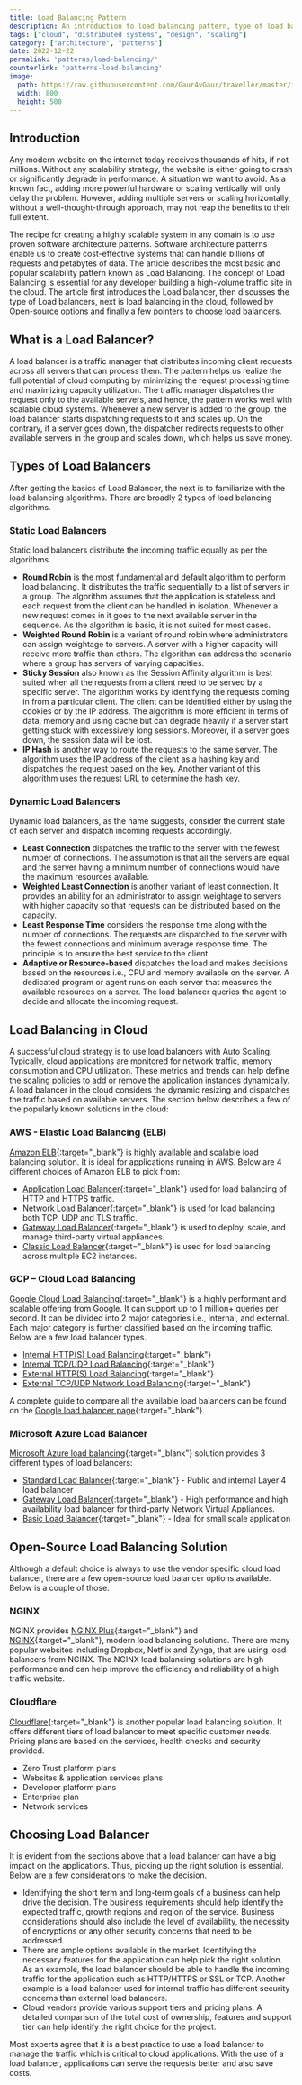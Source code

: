 ```yaml
---
title: Load Balancing Pattern
description: An introduction to load balancing pattern, type of load balancer, cloud load balancer, open source load balancer and finally strategy to choose load balancer.
tags: ["cloud", "distributed systems", "design", "scaling"]
category: ["architecture", "patterns"]
date: 2022-12-22
permalink: 'patterns/load-balancing/'
counterlink: 'patterns-load-balancing'
image:
  path: https://raw.githubusercontent.com/Gaur4vGaur/traveller/master/images/patterns/2022-12-22-load-balancing-pattern.jpg
  width: 800
  height: 500
---
```


## Introduction
Any modern website on the internet today receives thousands of hits, if not millions. Without any scalability strategy, the website is either going to crash or significantly degrade in performance. A situation we want to avoid. As a known fact, adding more powerful hardware or scaling vertically will only delay the problem. However, adding multiple servers or scaling horizontally, without a well-thought-through approach, may not reap the benefits to their full extent.


The recipe for creating a highly scalable system in any domain is to use proven software architecture patterns. Software architecture patterns enable us to create cost-effective systems that can handle billions of requests and petabytes of data. The article describes the most basic and popular scalability pattern known as Load Balancing. The concept of Load Balancing is essential for any developer building a high-volume traffic site in the cloud. The article first introduces the Load balancer, then discusses the type of Load balancers, next is load balancing in the cloud, followed by Open-source options and finally a few pointers to choose load balancers.

## What is a Load Balancer?
A load balancer is a traffic manager that distributes incoming client requests across all servers that can process them. The pattern helps us realize the full potential of cloud computing by minimizing the request processing time and maximizing capacity utilization. The traffic manager dispatches the request only to the available servers, and hence, the pattern works well with scalable cloud systems. Whenever a new server is added to the group, the load balancer starts dispatching requests to it and scales up. On the contrary, if a server goes down, the dispatcher redirects requests to other available servers in the group and scales down, which helps us save money.

## Types of Load Balancers
After getting the basics of Load Balancer, the next is to familiarize with the load balancing algorithms. There are broadly 2 types of load balancing algorithms.

### Static Load Balancers
Static load balancers distribute the incoming traffic equally as per the algorithms. 
-	<strong>Round Robin</strong> is the most fundamental and default algorithm to perform load balancing. It distributes the traffic sequentially to a list of servers in a group. The algorithm assumes that the application is stateless and each request from the client can be handled in isolation. Whenever a new request comes in it goes to the next available server in the sequence. As the algorithm is basic, it is not suited for most cases.
-	<strong>Weighted Round Robin</strong> is a variant of round robin where administrators can assign weightage to servers. A server with a higher capacity will receive more traffic than others. The algorithm can address the scenario where a group has servers of varying capacities.
-	<strong>Sticky Session</strong> also known as the Session Affinity algorithm is best suited when all the requests from a client need to be served by a specific server. The algorithm works by identifying the requests coming in from a particular client. The client can be identified either by using the cookies or by the IP address. The algorithm is more efficient in terms of data, memory and using cache but can degrade heavily if a server start getting stuck with excessively long sessions. Moreover, if a server goes down, the session data will be lost.
-	<strong>IP Hash</strong> is another way to route the requests to the same server. The algorithm uses the IP address of the client as a hashing key and dispatches the request based on the key. Another variant of this algorithm uses the request URL to determine the hash key.


### Dynamic Load Balancers
Dynamic load balancers, as the name suggests, consider the current state of each server and dispatch incoming requests accordingly.
-	<strong>Least Connection</strong> dispatches the traffic to the server with the fewest number of connections. The assumption is that all the servers are equal and the server having a minimum number of connections would have the maximum resources available.
-	<strong>Weighted Least Connection</strong> is another variant of least connection. It provides an ability for an administrator to assign weightage to servers with higher capacity so that requests can be distributed based on the capacity.
-	<strong>Least Response Time</strong> considers the response time along with the number of connections. The requests are dispatched to the server with the fewest connections and minimum average response time. The principle is to ensure the best service to the client.
-	<strong>Adaptive or Resource-based</strong> dispatches the load and makes decisions based on the resources i.e., CPU and memory available on the server. A dedicated program or agent runs on each server that measures the available resources on a server. The load balancer queries the agent to decide and allocate the incoming request.


## Load Balancing in Cloud
A successful cloud strategy is to use load balancers with Auto Scaling. Typically, cloud applications are monitored for network traffic, memory consumption and CPU utilization. These metrics and trends can help define the scaling policies to add or remove the application instances dynamically. A load balancer in the cloud considers the dynamic resizing and dispatches the traffic based on available servers. The section below describes a few of the popularly known solutions in the cloud:

### AWS - Elastic Load Balancing (ELB)
[Amazon ELB](https://aws.amazon.com/elasticloadbalancing/){:target="_blank"} is highly available and scalable load balancing solution. It is ideal for applications running in AWS. Below are 4 different choices of Amazon ELB to pick from:
-	[Application Load Balancer](https://aws.amazon.com/elasticloadbalancing/application-load-balancer/){:target="_blank"} used for load balancing of HTTP and HTTPS traffic.
-	[Network Load Balancer](https://aws.amazon.com/elasticloadbalancing/network-load-balancer/){:target="_blank"} is used for load balancing both TCP, UDP and TLS traffic. 
-	[Gateway Load Balancer](https://aws.amazon.com/elasticloadbalancing/gateway-load-balancer/){:target="_blank"} is used to deploy, scale, and manage third-party virtual appliances. 
-	[Classic Load Balancer](https://aws.amazon.com/elasticloadbalancing/classic-load-balancer/){:target="_blank"} is used for load balancing across multiple EC2 instances. 

### GCP – Cloud Load Balancing
[Google Cloud Load Balancing](https://cloud.google.com/load-balancing){:target="_blank"} is a highly performant and scalable offering from Google. It can support up to 1 million+ queries per second. It can be divided into 2 major categories i.e., internal, and external. Each major category is further classified based on the incoming traffic. Below are a few load balancer types.
-	[Internal HTTP(S) Load Balancing](https://cloud.google.com/load-balancing/docs/l7-internal){:target="_blank"}
-	[Internal TCP/UDP Load Balancing](https://cloud.google.com/load-balancing/docs/internal){:target="_blank"}
-	[External HTTP(S) Load Balancing](https://cloud.google.com/load-balancing/docs/https){:target="_blank"}
-	[External TCP/UDP Network Load Balancing](https://cloud.google.com/load-balancing/docs/network){:target="_blank"}

A complete guide to compare all the available load balancers can be found on the [Google load balancer page](https://cloud.google.com/load-balancing/docs/choosing-load-balancer){:target="_blank"}.

### Microsoft Azure Load Balancer
[Microsoft Azure load balancing](https://azure.microsoft.com/en-us/services/load-balancer/){:target="_blank"} solution provides 3 different types of load balancers:
- [Standard Load Balancer](https://docs.microsoft.com/en-us/azure/load-balancer/load-balancer-overview){:target="_blank"} - Public and internal Layer 4 load balancer
- [Gateway Load Balancer](https://learn.microsoft.com/en-us/azure/load-balancer/gateway-overview){:target="_blank"} - High performance and high availability load balancer for third-party Network Virtual Appliances.
- [Basic Load Balancer](https://learn.microsoft.com/en-us/azure/load-balancer/skus){:target="_blank"} - Ideal for small scale application

## Open-Source Load Balancing Solution
Although a default choice is always to use the vendor specific cloud load balancer, there are a few open-source load balancer options available. Below is a couple of those.


### NGINX
NGINX provides [NGINX Plus](https://www.nginx.com/products/nginx/){:target="_blank"} and [NGINX](https://nginx.org/en/){:target="_blank"}, modern load balancing solutions. There are many popular websites including Dropbox, Netflix and Zynga, that are using load balancers from NGINX. The NGINX load balancing solutions are high performance and can help improve the efficiency and reliability of a high traffic website.

### Cloudflare
[Cloudflare](https://www.cloudflare.com/load-balancing/){:target="_blank"} is another popular load balancing solution. It offers different tiers of load balancer to meet specific customer needs. Pricing plans are based on the services, health checks and security provided.
-	Zero Trust platform plans
-	Websites & application services plans
-	Developer platform plans
-	Enterprise plan
-	Network services


## Choosing Load Balancer
It is evident from the sections above that a load balancer can have a big impact on the applications. Thus, picking up the right solution is essential. Below are a few considerations to make the decision.
-	Identifying the short term and long-term goals of a business can help drive the decision. The business requirements should help identify the expected traffic, growth regions and region of the service. Business considerations should also include the level of availability, the necessity of encryptions or any other security concerns that need to be addressed.
-	There are ample options available in the market. Identifying the necessary features for the application can help pick the right solution. As an example, the load balancer should be able to handle the incoming traffic for the application such as HTTP/HTTPS or SSL or TCP. Another example is a load balancer used for internal traffic has different security concerns than external load balancers.
-	Cloud vendors provide various support tiers and pricing plans. A detailed comparison of the total cost of ownership, features and support tier can help identify the right choice for the project. 


Most experts agree that it is a best practice to use a load balancer to manage the traffic which is critical to cloud applications. With the use of a load balancer, applications can serve the requests better and also save costs. 



